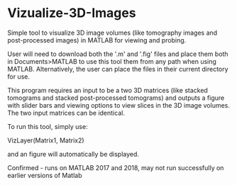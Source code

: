 # Vizualize-3D-Images
Simple tool to visualize 3D image volumes (like tomography images and post-processed images) in MATLAB for viewing and probing.

User will need to download both the '.m' and '.fig' files and place them both in Documents>MATLAB to use this tool them from any path when using MATLAB. Alternatively, the user can place the files in their current directory for use.

This program requires an input to be a two 3D matrices (like stacked tomograms and stacked post-processed tomograms) and outputs a figure with slider bars and viewing options to view slices in the 3D image volumes. The two input matrices can be identical.

To run this tool, simply use:

  VizLayer(Matrix1, Matrix2)

and an figure will automatically be displayed.

Confirmed - runs on MATLAB 2017 and 2018, may not run successfully on earlier versions of Matlab
